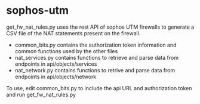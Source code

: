 # sophos-utm

get_fw_nat_rules.py uses the rest API of sophos UTM firewalls to generate a CSV file of the NAT statements present on the firewall.

- common_bits.py contains the authorization token information and common functions used by the other files
- nat_services.py contains functions to retrieve and parse data from endpoints in api/objects/services
- nat_network.py contains functions to retrive and parse data from endpoints in api/objects/network

To use, edit common_bits.py to include the api URL and authorization token and run get_fw_nat_rules.py
